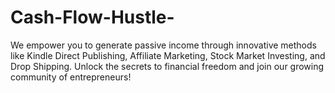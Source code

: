 # Cash-Flow-Hustle-
We empower you to generate passive income through innovative methods like Kindle Direct Publishing, Affiliate Marketing, Stock Market Investing, and Drop Shipping. Unlock the secrets to financial freedom and join our growing community of entrepreneurs!
